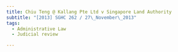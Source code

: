 ```yaml
---
title: Chiu Teng @ Kallang Pte Ltd v Singapore Land Authority 
subtitle: "[2013] SGHC 262 / 27\_November\_2013"
tags:
  - Administrative Law
  - Judicial review

---
```


